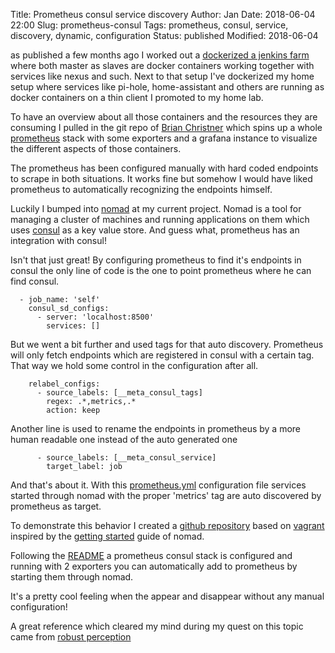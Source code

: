 Title:       Prometheus consul service discovery
Author:      Jan
Date: 	     2018-06-04 22:00
Slug:	     prometheus-consul
Tags: 	     prometheus, consul, service, discovery, dynamic, configuration
Status:	     published
Modified:    2018-06-04

as published a few months ago I worked out a [dockerized a jenkins farm](http://localhost:8000/jenkins-docker-pipeline.html) where both master as slaves are docker containers working together with services like nexus and such. Next to that setup I've dockerized my home setup where services like pi-hole, home-assistant and others are running as docker containers on a thin client I promoted to my home lab.

To have an overview about all those containers and the resources they are consuming I pulled in the git repo of [Brian Christner](https://github.com/vegasbrianc/prometheus) which spins up a whole [prometheus](https://prometheus.io) stack with some exporters and a grafana instance to visualize the different aspects of those containers.

The prometheus has been configured manually with hard coded endpoints to scrape in both situations. It works fine but somehow I would have liked prometheus to automatically recognizing the endpoints himself.

Luckily I bumped into [nomad](https://www.nomadproject.io) at my current project. Nomad is a tool for managing a cluster of machines and running applications on them  which uses [consul](https://www.consul.io/) as a key value store. And guess what, prometheus has an integration with consul!

Isn't that just great! By configuring prometheus to find it's endpoints in consul the only line of code is the one to point prometheus where he can find consul.

```
  - job_name: 'self'
    consul_sd_configs:
      - server: 'localhost:8500'
        services: []

```

But we went a bit further and used tags for that auto discovery. Prometheus will only fetch endpoints which are registered in consul with a certain tag. That way we hold some control in the configuration after all.

```
    relabel_configs:
      - source_labels: [__meta_consul_tags]
        regex: .*,metrics,.*
        action: keep
```

Another line is used to rename the endpoints in prometheus by a more human readable one instead of the auto generated one

```
      - source_labels: [__meta_consul_service]
        target_label: job
```

And that's about it. With this [prometheus.yml](https://github.com/visibilityspots/nomad-consul-prometheus/prometheus/prometheus.yml) configuration file services started through nomad with the proper 'metrics' tag are auto discovered by prometheus as target.

To demonstrate this behavior I created a [github repository](https://github.com/visibilityspots/nomad-consul-prometheus) based on [vagrant](https://www.vagrantup.com) inspired by the [getting started](https://www.nomadproject.io/intro/getting-started/install.html) guide of nomad.

Following the [README](https://github.com/visibilityspots/nomad-consul-prometheus/blob/master/README.md) a prometheus consul stack is configured and running with 2 exporters you can automatically add to prometheus by starting them through nomad.

It's a pretty cool feeling when the appear and disappear without any manual configuration!

A great reference which cleared my mind during my quest on this topic came from [robust perception](https://www.robustperception.io/finding-consul-services-to-monitor-with-prometheus/)
